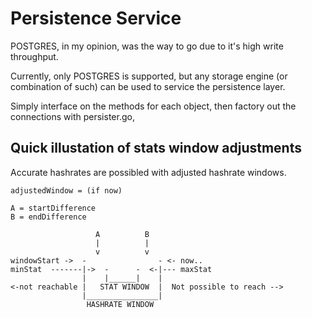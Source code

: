 Persistence Service
===================

POSTGRES, in my opinion, was the way to go due to it's high write throughput.

Currently, only POSTGRES is supported, but any storage engine (or combination of such) can be used to service the persistence layer.

Simply interface on the methods for each object, then factory out the connections with persister.go,

## Quick illustation of stats window adjustments
Accurate hashrates are possibled with adjusted hashrate windows.

    adjustedWindow = (if now)

    A = startDifference
    B = endDifference

                       A          B
                       |          |
                       v          v
    windowStart ->  -                - <- now..
    minStat  -------|->  -      -  <-|--- maxStat
                    |    |______|    |
    <-not reachable |   STAT WINDOW  |  Not possible to reach -->
                    |________________|
                     HASHRATE WINDOW
